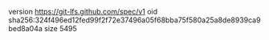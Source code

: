 version https://git-lfs.github.com/spec/v1
oid sha256:324f496ed12fed99f2f72e37496a05f68bba75f580a25a8de8939ca9bed8a04a
size 5495
